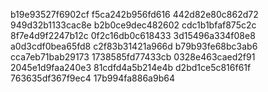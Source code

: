 b19e93527f6902cf
f5ca242b956fd616
442d82e80c862d72
949d32b1133cac8e
b2b0ce9dec482602
cdc1b1bfaf875c2c
8f7e4d9f2247b12c
0f2c16db0c618433
3d15496a334f08e8
a0d3cdf0bea65fd8
c2f83b31421a966d
b79b93fe68bc3ab6
cca7eb71bab29173
1738585fd77433cb
0328e463caed2f91
2045e1d9faa240e3
81cdfd4a5b214e4b
d2bd1ce5c816f61f
763635df367f9ec4
17b994fa886a9b64
